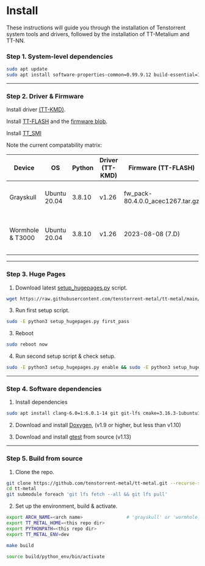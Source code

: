 # Install

These instructions will guide you through the installation of Tenstorrent system tools and drivers, followed by the installation of TT-Metalium and TT-NN.

### Step 1. System-level dependencies

```sh
sudo apt update
sudo apt install software-properties-common=0.99.9.12 build-essential=12.8ubuntu1.1 python3.8-venv=3.8.10-0ubuntu1~20.04.9 libgoogle-glog-dev=0.4.0-1build1 libyaml-cpp-dev=0.6.2-4ubuntu1 libboost-all-dev=1.71.0.0ubuntu2 libsndfile1=1.0.28-7ubuntu0.2 libhwloc-dev
```

---

### Step 2. Driver & Firmware

Install driver [(TT-KMD)](https://github.com/tenstorrent/tt-kmd).

Install [TT-FLASH](https://github.com/tenstorrent/tt-flash) and the [firmware blob](https://github.com/tenstorrent/tt-firmware-gs).

Install [TT_SMI](https://github.com/tenstorrent/tt-smi)

Note the current compatability matrix:

| Device              | OS              | Python   | Driver (TT-KMD)    | Firmware (TT-FLASH)                | TT-SMI                                                    |
|---------------------|-----------------|----------|--------------------|------------------------------------|-----------------------------------------------------------|
| Grayskull           | Ubuntu 20.04    | 3.8.10   | v1.26              | fw_pack-80.4.0.0_acec1267.tar.gz   | tt-smi_2023-06-16-0283a02404487eea or above               |
| Wormhole & T3000    | Ubuntu 20.04    | 3.8.10   | v1.26              | 2023-08-08 (7.D)                   | tt-smi-8.6.0.0_2023-08-22-492ad2b9ef82a243 or above       |


---

### Step 3. Huge Pages

1. Download latest [setup_hugepages.py](https://github.com/tenstorrent-metal/tt-metal/blob/main/infra/machine_setup/scripts/setup_hugepages.py) script.
```sh
wget https://raw.githubusercontent.com/tenstorrent-metal/tt-metal/main/infra/machine_setup/scripts/setup_hugepages.py
```

3. Run first setup script.
```sh
sudo -E python3 setup_hugepages.py first_pass
```

3. Reboot
```sh
sudo reboot now
```

4. Run second setup script & check setup.
```sh
sudo -E python3 setup_hugepages.py enable && sudo -E python3 setup_hugepages.py check
```

---

### Step 4. Software dependencies

1. Install dependencies

```sh
sudo apt install clang-6.0=1:6.0.1-14 git git-lfs cmake=3.16.3-1ubuntu1.20.04.1 pandoc libtbb-dev libcapstone-dev pkg-config
```

2. Download and install [Doxygen](https://www.doxygen.nl/download.html), (v1.9 or higher, but less than v1.10)

3. Download and install [gtest](https://github.com/google/googletest) from source (v1.13)

---

### Step 5. Build from source

1. Clone the repo.

```sh
git clone https://github.com/tenstorrent-metal/tt-metal.git --recurse-submodules
cd tt-metal
git submodule foreach 'git lfs fetch --all && git lfs pull'
```

2. Set up the environment, build & activate.

```sh
export ARCH_NAME=<arch name>                # 'grayskull' or 'wormhole_b0'
export TT_METAL_HOME=<this repo dir>
export PYTHONPATH=<this repo dir>
export TT_METAL_ENV=dev

make build

source build/python_env/bin/activate
```
